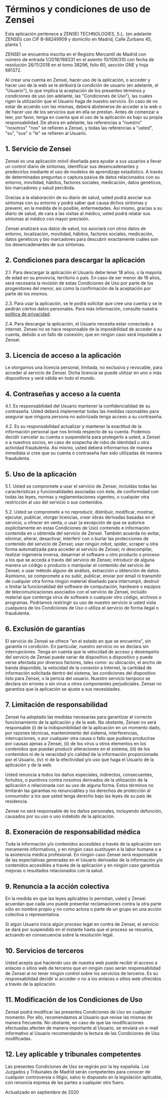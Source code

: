 # Términos y condiciones de uso de Zensei

Esta aplicación pertenece a ZENSEI TECHNOLOGIES, S.L. (en adelante
ZENSEI) con CIF B-88249909 y domicilio en Madrid, Calle Zurbano 45,
planta 1.

ZENSEI se encuentra inscrita en el Registro Mercantil de Madrid
con número de entrada 1/2018/168331 en el asiento 10/109/310 con fecha de
resolución 26/11/2018 en el tomo 38296, folio 60, sección GNE y hoja 681372.

Al crear una cuenta en Zensei, hacer uso de la aplicación, o acceder y
hacer uso de la web se le atribuirá la condición de usuario (en
adelante, el "Usuario"), lo que implica la aceptación de los presentes
términos y condiciones de uso (en adelante, las "Condiciones de Uso"),
las cuales rigen la utilización que el Usuario haga de nuestro servicio.
En caso de no estar de acuerdo con las mismas, deberá abstenerse de
acceder a la web o de hacer uso de los servicios que en ella se prestan.
Antes de comenzar a leer, por favor, tenga en cuenta que el uso de la
aplicación es bajo su propia responsabilidad. De ahora en adelante, las
referencias a "nuestro" "nosotros" "nos" se refieren a Zensei, y todas
las referencias a "usted", "su", "sus" o "le" se refieren al Usuario.

## 1. Servicio de Zensei

Zensei es una aplicación móvil diseñada para ayudar a sus usuarios a
llevar un control diario de síntomas, identificar sus desencadenantes y
predecirlos mediante el uso de modelos de aprendizaje estadístico. A
través de determinadas preguntas o captura pasiva de datos relacionados
con su entorno, movilidad, hábitos, factores sociales, medicación, datos
genéticos, bio marcadores y salud percibida.

Gracias a la elaboración de su diario de salud, usted podrá asociar sus
síntomas con su entorno y podrá saber qué causa dichos síntomas y
prevenir, en la medida de lo posible, enfermedades. Así mismo, gracias a
su diario de salud, de cara a las visitas al médico, usted podrá relatar
sus síntomas al médico con mayor precisión.

Zensei analizará sus datos de salud, los asociará con otros datos de
entorno, localización, movilidad, hábitos, factores sociales,
medicación, datos genéticos y bio marcadores para descubrir exactamente
cuáles son los desencadenantes de sus síntomas.

## 2. Condiciones para descargar la aplicación

2.1. Para descargar la aplicación el Usuario debe tener 18 años, o la
mayoría de edad en su provincia, territorio o país. En caso de ser menor
de 18 años, será necesaria la revisión de estas Condiciones de Uso por
parte de los progenitores del menor, así como la confirmación de la
aceptación por parte de los mismos.

2.3. Para usar la aplicación, se le podrá solicitar que cree una cuenta
y se le pedirán ciertos datos personales. Para más información, consulte
nuestra [política de privacidad](../politica-privacidad/).

2.4. Para descargar la aplicación, el Usuario necesita estar conectado a
internet. Zensei no se hace responsable de la imposibilidad de acceder a
su cuenta, debido a un fallo de conexión, que en ningún caso será
imputable a Zensei.

## 3. Licencia de acceso a la aplicación

Le otorgamos una licencia personal, limitada, no exclusiva y revocable,
para acceder al servicio de Zensei. Dicha licencia se puede utilizar en
uno o más dispositivos y será válida en todo el mundo.

## 4. Contraseñas y acceso a la cuenta

4.1. Es responsabilidad del Usuario mantener la confidencialidad de su
contraseña. Usted deberá implementar todas las medidas razonables para
asegurar que ninguna persona no autorizada tenga acceso a su contraseña.

4.2. Es su responsabilidad actualizar y mantener la exactitud de la
información personal que nos brinda respecto de su cuenta. Podemos
decidir cancelar su cuenta o suspenderla para protegerlo a usted, a
Zensei o a nuestros socios, en caso de sospecha de robo de identidad u
otra actividad fraudulenta. Así mismo, usted deberá informarnos de
manera inmediata si cree que su cuenta o contraseña han sido utilizadas
de manera fraudulenta.

## 5. Uso de la aplicación

5.1. Usted se compromete a usar el servicio de Zensei, incluidas todas
las características y funcionalidades asociadas con éste, de conformidad
con todas las leyes, normas y reglamentaciones vigentes, o cualquier
otra restricción al uso del servicio o sus contenidos.

5.2. Usted se compromete a no reproducir, distribuir, modificar,
mostrar, ejecutar, publicar, otorgar licencias, crear obras derivadas
basadas en el servicio, u ofrecer en venta, o usar (a excepción de que
se autorice explícitamente en estas Condiciones de Uso) contenido e
información contenida en u obtenida del servicio de Zensei. También
acuerda no evitar, eliminar, alterar, desactivar, interferir con o
burlar las protecciones de contenido del servicio de Zensei; usar ningún
robot, spider, scraper u otra forma automatizada para acceder al
servicio de Zensei; ni descompilar, realizar ingeniería inversa,
desarmar el software u otro producto o proceso a los que se acceda a
través del servicio de Zensei; introducir de alguna manera un código o
producto o manipular el contenido del servicio de Zensei; o usar método
alguno de análisis, extracción u obtención de datos. Asimismo, se
compromete a no subir, publicar, enviar por email ni transmitir de
cualquier otra forma ningún material diseñado para interrumpir, destruir
o limitar la funcionalidad del software de computación, hardware o
equipos de telecomunicaciones asociados con el servicio de Zensei,
incluido material que contenga virus de software o cualquier otro
código, archivos o programas. Podríamos restringir su uso de nuestro
servicio si usted viola cualquiera de los Condiciones de Uso o utiliza
el servicio de forma ilegal o fraudulenta.

## 6. Exclusión de garantías

El servicio de Zensei se ofrece "en el estado en que se encuentra",
sin garantía ni condición. En particular, nuestro servicio no se declara
sin interrupciones. Tenga en cuenta que la velocidad de acceso y
desempeño del servicio de Zensei puede variar de dispositivo a
dispositivo y puede verse afectada por diversos factores, tales como: su
ubicación, el ancho de banda disponible, la velocidad de la conexión a
Internet, la cantidad de información solicitada dentro del sistema, las
condiciones del dispositivo listo para Zensei, o la pericia del usuario.
Nuestro servicio tampoco se declara sin errores o sin virus u otros
componentes perjudiciales. Zensei no garantiza que la aplicación se
ajuste a sus necesidades.

## 7. Limitación de responsabilidad

Zensei ha adoptado las medidas necesarias para garantizar el correcto
funcionamiento de la aplicación y de la web. No obstante, Zensei no será
responsable (i) de la indisponibilidad de la aplicación en un momento
dado, por razones técnicas, mantenimiento del sistema, interferencias,
interrupciones, o por cualquier otra causa o fallo que pudiera
producirse por causas ajenas a Zensei, (ii) de los virus u otros
elementos en los contenidos que puedan producir alteraciones en el
sistema, (iii) de los contenidos ni de la veracidad y/o calidad de la
información proporcionada por el Usuario, (iv) ni de la efectividad y/o
uso que haga el Usuario de la aplicación y de la web.

Usted renuncia a todos los daños especiales, indirectos, consecuentes,
fortuitos, o punitivos contra nosotros derivados de la utilización de la
aplicación o relacionada con su uso de alguna forma. Estos términos no
limitarán las garantías no renunciables y los derechos de protección al
consumidor a los que usted tenga derecho bajo las leyes de su país de
residencia.

Zensei no será responsable de los daños personales, incluyendo
defunción, causados por su uso o uso indebido de la aplicación.

## 8. Exoneración de responsabilidad médica

Toda la información y/o contenidos accesibles a través de la aplicación
son meramente informativos, y en ningún caso sustituyen a la labor
humana o a la asistencia médica profesional. En ningún caso Zensei será
responsable de las expectativas generadas en el Usuario derivadas de la
información y/o contenidos accesibles a través de la aplicación y en
ningún caso garantiza mejoras o resultados relacionados con la salud.

## 9. Renuncia a la acción colectiva

En la medida en que las leyes aplicables lo permitan, usted y Zensei
acuerdan que cada uno puede presentar reclamaciones contra la otra parte
sólo en nombre propio y no como actora o parte de un grupo en una acción
colectiva o representativa.

Si algún Usuario inicia algún proceso legal en contra de Zensei, el
servicio se dará por suspendido en el instante hasta que el proceso se
resuelva, actuando en consecuencia sobre la resolución legal.

## 10. Servicios de terceros

Usted acepta que haciendo uso de nuestra web puede recibir el acceso a
enlaces o sitios web de terceros que en ningún caso serán
responsabilidad de Zensei al no tener ningún control sobre los servicios
de terceros. Es su responsabilidad decidir si acceder o no a los enlaces
o sitios web ofrecidos a través de la aplicación.

## 11. Modificación de los Condiciones de Uso

Zensei podrá modificar las presentes Condiciones de Uso en cualquier
momento. Por ello, recomendamos al Usuario que revise las mismas de
manera frecuente. No obstante, en caso de que las modificaciones
efectuadas afecten de manera importante al Usuario, se enviará un e-mail
informativo al Usuario recomendando la lectura de las Condiciones de Uso
modificadas.

## 12. Ley aplicable y tribunales competentes

Las presentes Condiciones de Uso se regirán por la ley española. Los
Juzgados y Tribunales de Madrid serán competentes para conocer de
cualquier controversia o litigio, salvo lo dispuesto en la legislación
aplicable, con renuncia expresa de las partes a cualquier otro fuero.

Actualizado en septiembre de 2020
